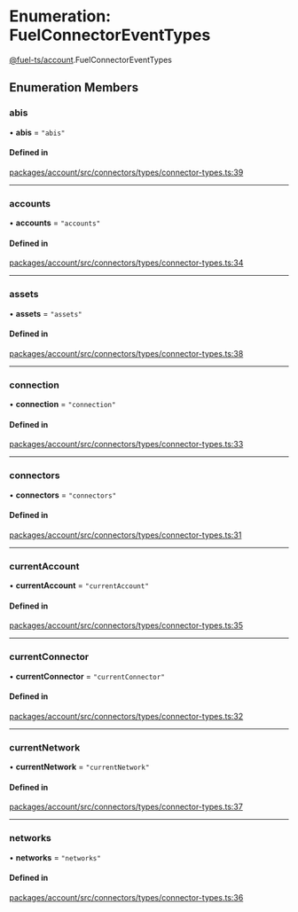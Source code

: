 # Enumeration: FuelConnectorEventTypes

[@fuel-ts/account](/api/Account/index.md).FuelConnectorEventTypes

## Enumeration Members

### abis

• **abis** = ``"abis"``

#### Defined in

[packages/account/src/connectors/types/connector-types.ts:39](https://github.com/FuelLabs/fuels-ts/blob/e0e95c40/packages/account/src/connectors/types/connector-types.ts#L39)

___

### accounts

• **accounts** = ``"accounts"``

#### Defined in

[packages/account/src/connectors/types/connector-types.ts:34](https://github.com/FuelLabs/fuels-ts/blob/e0e95c40/packages/account/src/connectors/types/connector-types.ts#L34)

___

### assets

• **assets** = ``"assets"``

#### Defined in

[packages/account/src/connectors/types/connector-types.ts:38](https://github.com/FuelLabs/fuels-ts/blob/e0e95c40/packages/account/src/connectors/types/connector-types.ts#L38)

___

### connection

• **connection** = ``"connection"``

#### Defined in

[packages/account/src/connectors/types/connector-types.ts:33](https://github.com/FuelLabs/fuels-ts/blob/e0e95c40/packages/account/src/connectors/types/connector-types.ts#L33)

___

### connectors

• **connectors** = ``"connectors"``

#### Defined in

[packages/account/src/connectors/types/connector-types.ts:31](https://github.com/FuelLabs/fuels-ts/blob/e0e95c40/packages/account/src/connectors/types/connector-types.ts#L31)

___

### currentAccount

• **currentAccount** = ``"currentAccount"``

#### Defined in

[packages/account/src/connectors/types/connector-types.ts:35](https://github.com/FuelLabs/fuels-ts/blob/e0e95c40/packages/account/src/connectors/types/connector-types.ts#L35)

___

### currentConnector

• **currentConnector** = ``"currentConnector"``

#### Defined in

[packages/account/src/connectors/types/connector-types.ts:32](https://github.com/FuelLabs/fuels-ts/blob/e0e95c40/packages/account/src/connectors/types/connector-types.ts#L32)

___

### currentNetwork

• **currentNetwork** = ``"currentNetwork"``

#### Defined in

[packages/account/src/connectors/types/connector-types.ts:37](https://github.com/FuelLabs/fuels-ts/blob/e0e95c40/packages/account/src/connectors/types/connector-types.ts#L37)

___

### networks

• **networks** = ``"networks"``

#### Defined in

[packages/account/src/connectors/types/connector-types.ts:36](https://github.com/FuelLabs/fuels-ts/blob/e0e95c40/packages/account/src/connectors/types/connector-types.ts#L36)
